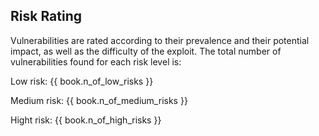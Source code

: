 ## Risk Rating

Vulnerabilities are rated according to their prevalence and their potential impact, as well as the difficulty of the exploit. The total number of vulnerabilities found for each risk level is:

Low risk: {{ book.n_of_low_risks }}

Medium risk: {{ book.n_of_medium_risks }}

Hight risk: {{ book.n_of_high_risks }}








